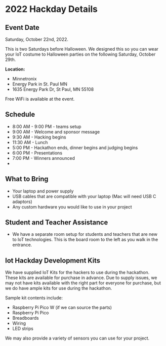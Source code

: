 # 2022 Hackday Details

## Event Date

Saturday, October 22nd, 2022.  

This is two Saturdays before Halloween.  We designed this so you can wear your IoT costume to Halloween parties on the following Saturday, October 29th.

**Location:**

* Minnetronix
* Energy Park in St. Paul MN
* 1635 Energy Park Dr, St Paul, MN 55108

Free WiFi is available at the event.

## Schedule

* 8:00 AM - 9:00 PM - teams setup
* 9:00 AM - Welcome and sponsor message
* 9:30 AM - Hacking begins
* 11:30 AM - Lunch
* 5:00 PM - Hackathon ends, dinner begins and judging begins
* 6:00 PM - Presentations
* 7:00 PM - Winners announced
* 
## What to Bring

* Your laptop and power supply
* USB cables that are compatible with your laptop (Mac will need USB C adaptors)
* Any custom hardware you would like to use in your project

## Student and Teacher Assistance

* We have a separate room setup for students and teachers that are new to IoT technologies.  This is the board room to the left as you walk in the entrance.

## Iot Hackday Development Kits

We have supplied IoT Kits for the hackers to use during the hackathon.  These kits are available for purchase in advance.  Due to supply issues, we may not have kits available with the right part for everyone for purchase, but we do have ample kits for use during the hackathon.

Sample kit contents include:

* Raspberry Pi Pico W (if we can source the parts)
* Raspberry Pi Pico
* Breadboards
* Wiring
* LED strips
  
We may also provide a variety of sensors you can use for your project.

